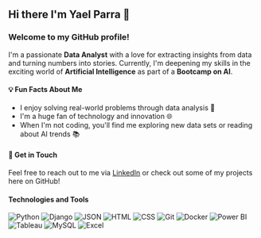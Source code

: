## Hi there I'm Yael Parra 👋

###  Welcome to my GitHub profile! 

I'm a passionate **Data Analyst** with a love for extracting insights from data and turning numbers into stories. Currently, I'm deepening my skills in the exciting world of **Artificial Intelligence** as part of a **Bootcamp on AI**. 

#### 💡 Fun Facts About Me  
- I enjoy solving real-world problems through data analysis 🧠  
- I'm a huge fan of technology and innovation 🌐  
- When I'm not coding, you'll find me exploring new data sets or reading about AI trends 📚  

#### 📌 Get in Touch  
Feel free to reach out to me via [LinkedIn](https://www.linkedin.com/in/yael-parra/) or check out some of my projects here on GitHub!  

#### Technologies and Tools

![Python](https://img.shields.io/badge/-Python-3776AB?logo=python&logoColor=white)
![Django](https://img.shields.io/badge/-Django-092E20?logo=django&logoColor=white)
![JSON](https://img.shields.io/badge/-JSON-000000?logo=json&logoColor=white)
![HTML](https://img.shields.io/badge/-HTML-E34F26?logo=html5&logoColor=white)
![CSS](https://img.shields.io/badge/-CSS-1572B6?logo=css3&logoColor=white)
![Git](https://img.shields.io/badge/-Git-F05032?logo=git&logoColor=white)
![Docker](https://img.shields.io/badge/-Docker-2496ED?logo=docker&logoColor=white)
![Power BI](https://img.shields.io/badge/-Power_BI-F2C811?logo=powerbi&logoColor=black)
![Tableau](https://img.shields.io/badge/-Tableau-E97627?logo=tableau&logoColor=white)
![MySQL](https://img.shields.io/badge/-MySQL-4479A1?logo=mysql&logoColor=white)
![Excel](https://img.shields.io/badge/-Excel-217346?logo=microsoftexcel&logoColor=white)
